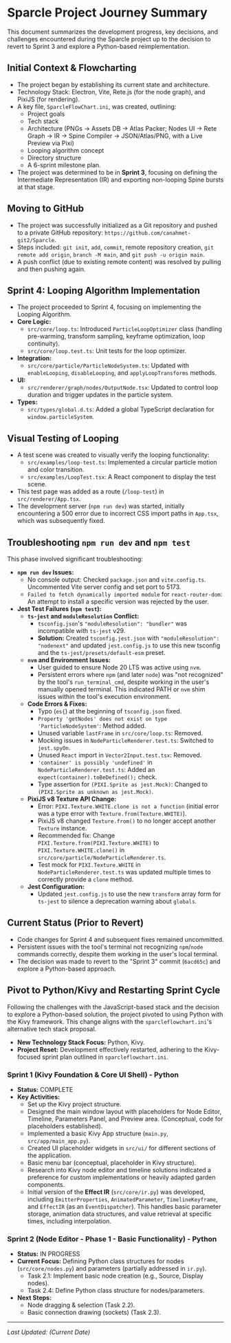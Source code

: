 # Sparcle Project Journey Summary

This document summarizes the development progress, key decisions, and challenges encountered during the Sparcle project up to the decision to revert to Sprint 3 and explore a Python-based reimplementation.

## Initial Context & Flowcharting
*   The project began by establishing its current state and architecture.
*   Technology Stack: Electron, Vite, Rete.js (for the node graph), and PixiJS (for rendering).
*   A key file, `SparcleFlowChart.ini`, was created, outlining:
    *   Project goals
    *   Tech stack
    *   Architecture (PNGs -> Assets DB -> Atlas Packer; Nodes UI -> Rete Graph -> IR -> Spine Compiler -> JSON/Atlas/PNG, with a Live Preview via Pixi)
    *   Looping algorithm concept
    *   Directory structure
    *   A 6-sprint milestone plan.
*   The project was determined to be in **Sprint 3**, focusing on defining the Intermediate Representation (IR) and exporting non-looping Spine bursts at that stage.

## Moving to GitHub
*   The project was successfully initialized as a Git repository and pushed to a private GitHub repository: `https://github.com/canahmet-git2/Sparcle`.
*   Steps included: `git init`, `add`, `commit`, remote repository creation, `git remote add origin`, `branch -M main`, and `git push -u origin main`.
*   A push conflict (due to existing remote content) was resolved by pulling and then pushing again.

## Sprint 4: Looping Algorithm Implementation
*   The project proceeded to Sprint 4, focusing on implementing the Looping Algorithm.
*   **Core Logic:**
    *   `src/core/loop.ts`: Introduced `ParticleLoopOptimizer` class (handling pre-warming, transform sampling, keyframe optimization, loop continuity).
    *   `src/core/loop.test.ts`: Unit tests for the loop optimizer.
*   **Integration:**
    *   `src/core/particle/ParticleNodeSystem.ts`: Updated with `enableLooping`, `disableLooping`, and `applyLoopTransforms` methods.
*   **UI:**
    *   `src/renderer/graph/nodes/OutputNode.tsx`: Updated to control loop duration and trigger updates in the particle system.
*   **Types:**
    *   `src/types/global.d.ts`: Added a global TypeScript declaration for `window.particleSystem`.

## Visual Testing of Looping
*   A test scene was created to visually verify the looping functionality:
    *   `src/examples/loop-test.ts`: Implemented a circular particle motion and color transition.
    *   `src/examples/LoopTest.tsx`: A React component to display the test scene.
*   This test page was added as a route (`/loop-test`) in `src/renderer/App.tsx`.
*   The development server (`npm run dev`) was started, initially encountering a 500 error due to incorrect CSS import paths in `App.tsx`, which was subsequently fixed.

## Troubleshooting `npm run dev` and `npm test`
This phase involved significant troubleshooting:

*   **`npm run dev` Issues:**
    *   No console output: Checked `package.json` and `vite.config.ts`. Uncommented Vite server config and set port to 5173.
    *   `Failed to fetch dynamically imported module` for `react-router-dom`: An attempt to install a specific version was rejected by the user.
*   **Jest Test Failures (`npm test`):**
    *   **`ts-jest` and `moduleResolution` Conflict:**
        *   `tsconfig.json`'s `"moduleResolution": "bundler"` was incompatible with `ts-jest` v29.
        *   **Solution:** Created `tsconfig.jest.json` with `"moduleResolution": "nodenext"` and updated `jest.config.js` to use this new tsconfig and the `ts-jest/presets/default-esm` preset.
    *   **`nvm` and Environment Issues:**
        *   User guided to ensure Node 20 LTS was active using `nvm`.
        *   Persistent errors where `npm` (and later `node`) was "not recognized" by the tool's `run_terminal_cmd`, despite working in the user's manually opened terminal. This indicated PATH or `nvm` shim issues within the tool's execution environment.
    *   **Code Errors & Fixes:**
        *   Typo (`es{`) at the beginning of `tsconfig.json` fixed.
        *   `Property 'getNodes' does not exist on type 'ParticleNodeSystem'`: Method added.
        *   Unused variable `lastFrame` in `src/core/loop.ts`: Removed.
        *   Mocking issues in `NodeParticleRenderer.test.ts`: Switched to `jest.spyOn`.
        *   Unused `React` import in `Vector2Input.test.tsx`: Removed.
        *   `'container' is possibly 'undefined'` in `NodeParticleRenderer.test.ts`: Added an `expect(container).toBeDefined();` check.
        *   Type assertion for `(PIXI.Sprite as jest.Mock)`: Changed to `(PIXI.Sprite as unknown as jest.Mock)`.
    *   **PixiJS v8 Texture API Change:**
        *   Error: `PIXI.Texture.WHITE.clone is not a function` (initial error was a type error with `Texture.from(Texture.WHITE)`).
        *   PixiJS v8 changed `Texture.from()` to no longer accept another `Texture` instance.
        *   Recommended fix: Change `PIXI.Texture.from(PIXI.Texture.WHITE)` to `PIXI.Texture.WHITE.clone()` in `src/core/particle/NodeParticleRenderer.ts`.
        *   Test mock for `PIXI.Texture.WHITE` in `NodeParticleRenderer.test.ts` was updated multiple times to correctly provide a `clone` method.
    *   **Jest Configuration:**
        *   Updated `jest.config.js` to use the new `transform` array form for `ts-jest` to silence a deprecation warning about `globals`.

## Current Status (Prior to Revert)
*   Code changes for Sprint 4 and subsequent fixes remained uncommitted.
*   Persistent issues with the tool's terminal not recognizing `npm`/`node` commands correctly, despite them working in the user's local terminal.
*   The decision was made to revert to the "Sprint 3" commit (`6acd65c`) and explore a Python-based approach. 

## Pivot to Python/Kivy and Restarting Sprint Cycle

Following the challenges with the JavaScript-based stack and the decision to explore a Python-based solution, the project pivoted to using Python with the Kivy framework. This change aligns with the `sparcleflowchart.ini`'s alternative tech stack proposal.

*   **New Technology Stack Focus:** Python, Kivy.
*   **Project Reset:** Development effectively restarted, adhering to the Kivy-focused sprint plan outlined in `sparcleflowchart.ini`.

### Sprint 1 (Kivy Foundation & Core UI Shell) - Python
*   **Status:** COMPLETE
*   **Key Activities:**
    *   Set up the Kivy project structure.
    *   Designed the main window layout with placeholders for Node Editor, Timeline, Parameters Panel, and Preview area. (Conceptual, code for placeholders established).
    *   Implemented a basic Kivy App structure (`main.py`, `src/app/main_app.py`).
    *   Created UI placeholder widgets in `src/ui/` for different sections of the application.
    *   Basic menu bar (conceptual, placeholder in Kivy structure).
    *   Research into Kivy node editor and timeline solutions indicated a preference for custom implementations or heavily adapted garden components.
    *   Initial version of the **Effect IR** (`src/core/ir.py`) was developed, including `EmitterProperties`, `AnimatedParameter`, `TimelineKeyframe`, and `EffectIR` (as an `EventDispatcher`). This handles basic parameter storage, animation data structures, and value retrieval at specific times, including interpolation.

### Sprint 2 (Node Editor - Phase 1 - Basic Functionality) - Python
*   **Status:** IN PROGRESS
*   **Current Focus:** Defining Python class structures for nodes (`src/core/nodes.py`) and parameters (partially addressed in `ir.py`).
    *   Task 2.1: Implement basic node creation (e.g., Source, Display nodes).
    *   Task 2.4: Define Python class structure for nodes/parameters.
*   **Next Steps:**
    *   Node dragging & selection (Task 2.2).
    *   Basic connection drawing (sockets) (Task 2.3).

---
*Last Updated: (Current Date)* 